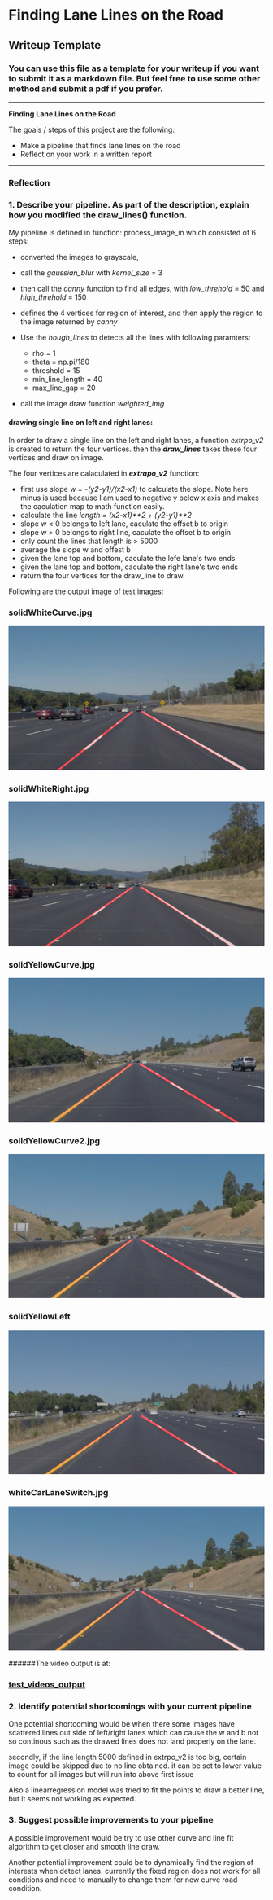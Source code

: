 # **Finding Lane Lines on the Road** 

## Writeup Template

### You can use this file as a template for your writeup if you want to submit it as a markdown file. But feel free to use some other method and submit a pdf if you prefer.

---

**Finding Lane Lines on the Road**

The goals / steps of this project are the following:
* Make a pipeline that finds lane lines on the road
* Reflect on your work in a written report


[//]: # (Image References)

[image1]: ./examples/grayscale.jpg "Grayscale"

---

### Reflection

### 1. Describe your pipeline. As part of the description, explain how you modified the draw_lines() function.

My pipeline is defined in function: process_image_in which consisted of 6 steps:
  * converted the images to grayscale,
  * call the _gaussian_blur_ with _kernel_size_ = 3
  * then call the _canny_ function to find all edges, with _low_threhold_ = 50 and _high_threhold_ = 150
  * defines the 4 vertices for region of interest, and then apply the region to the image returned by _canny_
  * Use the _hough_lines_ to detects all the lines with following paramters:
      * rho = 1
      * theta = np.pi/180
      * threshold = 15
      * min_line_length = 40
      * max_line_gap = 20
      
  * call the image draw function _weighted_img_    

#### drawing single line on left and right lanes:
In order to draw a single line on the left and right lanes, a function _extrpo_v2_ is created to return the four vertices. then the **_draw_lines_** takes these four vertices and draw on image.

The four vertices are calaculated in **_extrapo_v2_** function:
* first use slope _w = -(y2-y1)/(x2-x1)_ to calculate the slope. Note here minus is used because I am used to negative y below x axis and makes the caculation map to math function easily.
* calculate the line _length = (x2-x1)**2 + (y2-y1)**2_
* slope w < 0  belongs to left lane, caculate the offset b to origin
* slope w > 0 belongs to right line, caculate the offset b to origin
* only count the lines that length is > 5000
* average the slope w and offest b
* given the lane top and bottom, caculate the lefe lane's two ends
* given the lane top and bottom, caculate the right lane's two ends
* return the four vertices for the draw_line to draw.


Following are the output image of test images:

### **solidWhiteCurve.jpg**
![solidWhiteCurve.jpg](./test_images_output/solidWhiteCurve.jpg)

### **solidWhiteRight.jpg**
![solidWhiteRight.jpg](./test_images_output/solidWhiteRight.jpg)

### **solidYellowCurve.jpg**
![solidYellowCurve.jpg](./test_images_output/solidYellowCurve.jpg)

### **solidYellowCurve2.jpg**
![solidYellowCurve2.jpg](./test_images_output/solidYellowCurve2.jpg)

### **solidYellowLeft**
![solidYellowLeft.jpg](./test_images_output/solidYellowLeft.jpg)

### **whiteCarLaneSwitch.jpg**
![whiteCarLaneSwitch.jpg](./test_images_output/whiteCarLaneSwitch.jpg)

######The video output is at:
### [test_videos_output](./test_videos_output)


### 2. Identify potential shortcomings with your current pipeline


One potential shortcoming would be when there some images have scattered lines out side of left/right lanes which can cause the w and b not so continous such as the drawed lines does not land properly on the lane.

secondly, if the line length 5000 defined in extrpo_v2 is too big, certain image could be skipped due to no line obtained. it can be set to lower value to count for all images but will run into above first issue

Also a linearregression model was tried to fit the points to draw a better line, but it seems not working as expected. 


### 3. Suggest possible improvements to your pipeline

A possible improvement would be try to use other curve and line fit algorithm to get closer and smooth line draw.

Another potential improvement could be to dynamically find the region of interests when detect lanes. currently the fixed region does not work for all conditions and need to manually to change them for new curve road condition.

